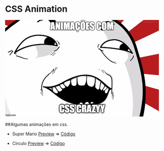 # CSS Animation
<p align="center">
  <img src="/readme/15h0cr.jpg">
</p>

##Algumas  animações em css.

+ Super Mario [Preview](http://codepen.io/wellingtongeek/pen/beVKjG "Clique e acesse agora!") => [Código](/mario "Clique e acesse agora!")

+ Circulo [Preview](http://codepen.io/wellingtongeek/pen/NrGzoG "Clique e acesse agora!") => [Código](/circulo "Clique e acesse agora!")
